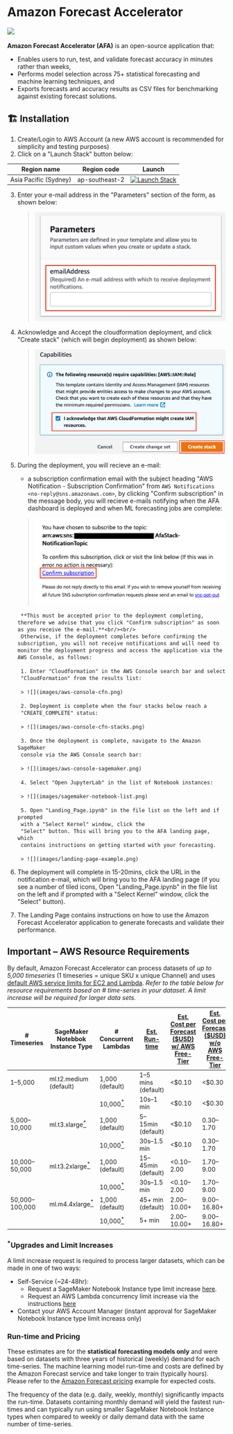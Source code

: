 # Amazon Forecast Accelerator

![](https://img.shields.io/badge/license-MIT--0-green)

**Amazon Forecast Accelerator (AFA)** is an open-source application that:

- Enables users to run, test, and validate forecast accuracy in minutes rather than weeks,
- Performs model selection across 75+ statistical forecasting and machine learning techniques, and
- Exports forecasts and accuracy results as CSV files for benchmarking against existing forecast solutions.

## :building_construction: Installation

1. Create/Login to AWS Account (a new AWS account is recommended for simplicity and testing purposes)
2. Click on a "Launch Stack" button below:

Region name | Region code | Launch
--- | --- | ---
Asia Pacific (Sydney) | ap-southeast-2 | [![Launch Stack](https://cdn.rawgit.com/buildkite/cloudformation-launch-stack-button-svg/master/launch-stack.svg)](https://ap-southeast-2.console.aws.amazon.com/cloudformation/home?region=ap-southeast-2#/stacks/quickcreate?templateUrl=https%3A%2F%2Fsfs-public.s3.ap-southeast-2.amazonaws.com%2Ftemplate.yaml&stackName=AfaBootstrapStack&param_instanceType=ml.t2.medium)

3. Enter your e-mail address in the "Parameters" section of the form, as shown below:

    > ![](images/cfn-email-parameter.png)

5. Acknowledge and Accept the cloudformation deployment, and click "Create stack" (which will begin deployment) as shown below:

    > ![](images/cfn-accept.png)

6. During the deployment, you will recieve an e-mail:
   - a subscription confirmation email with the subject heading "AWS Notification - Subscription Confirmation" from `AWS Notifications <no-reply@sns.amazonaws.com>`, by clicking "Confirm subscription" in the message body, you will recieve e-mails notifying when the AFA dashboard is deployed and when ML forecasting jobs are complete:
   > ![](images/sns-email-confirm.png) 
       
        **This must be accepted prior to the deployment completing, therefore we advise that you click "Confirm subscription" as soon as you receive the e-mail.**<br/><br/>
        Otherwise, if the deployment completes before confirming the subscription, you will not receive notifications and will need to monitor the deployment progress and access the application via the AWS Console, as follows:  
        
        1. Enter "Cloudformation" in the AWS Console search bar and select
        "CloudFormation" from the results list:
        
        > ![](images/aws-console-cfn.png)
        
        2. Deployment is complete when the four stacks below reach a
        "CREATE_COMPLETE" status:
        
        > ![](images/aws-console-cfn-stacks.png) 
        
        3. Once the deployment is complete, navigate to the Amazon SageMaker
        console via the AWS Console search bar:
        
        > ![](images/aws-console-sagemaker.png)
        
        4. Select "Open JupyterLab" in the list of Notebook instances:
        
        > ![](images/sagemaker-notebook-list.png)
        
        5. Open "Landing_Page.ipynb" in the file list on the left and if prompted
        with a "Select Kernel" window, click the
        "Select" button. This will bring you to the AFA landing page, which
        contains instructions on getting started with your forecasting.
        
        > ![](images/landing-page-example.png)
        
7. The deployment will complete in 15-20mins, click the URL in the notification
   e-mail, which will bring you to the AFA landing page (if you see a number of
   tiled icons, Open "Landing_Page.ipynb" in the file list on the left and if prompted
   with a "Select Kernel" window, click the "Select" button).
   
8. The Landing Page contains instructions on how to use the Amazon Forecast
   Accelerator application to generate forecasts and validate their performance.

## Important – AWS Resource Requirements

By default, Amazon Forecast Accelerator can process datasets of *up to 5,000 timeseries*
(1 timeseries = unique SKU x unique Channel) and uses [default AWS service limits for EC2 and Lambda](https://console.aws.amazon.com/servicequotas/).
*Refer to the table below for resource requirements based on # time-series in your dataset. A limit increase
will be required for larger data sets.*

| # Timeseries | SageMaker Notebbok Instance Type | # Concurrent Lambdas| [Est. Run-time](#run-time-and-pricing) | [Est. Cost per Forecast ($USD) w/ AWS Free-Tier](#run-time-and-pricing) | [Est. Cost per Forecast ($USD) w/o AWS Free-Tier](#run-time-and-pricing) |
|---|---|---|---|---|---|
| 1–5,000       | ml.t2.medium (default) | 1,000 (default)        | 1–5 mins (default)  | <$0.10       | <$0.30      |
|               |                        | 10,000[<sup>*</sup>](#upgrades-and-limit-increases)                 | 10s–1 min           | <$0.10       | <$0.30      |
| 5,000–10,000  | ml.t3.xlarge[<sup>*</sup>](#upgrades-and-limit-increases)             | 1,000 (default)        | 5–15min (default)   | <$0.10       | $0.30–$1.70 |
|               |                        | 10,000[<sup>*</sup>](#upgrades-and-limit-increases)                   | 30s–1.5 min         | <$0.10       | $0.30–$1.70 |
| 10,000–50,000 | ml.t3.2xlarge[<sup>*</sup>](#upgrades-and-limit-increases)            | 1,000 (default)        | 15–45min (default)  | <$0.10–$2.00 | $1.70–$9.00 |
|               |                        | 10,000[<sup>*</sup>](#upgrades-and-limit-increases)                   | 30s–1.5 min         | <$0.10–$2.00 | $1.70–$9.00 |
| 50,000–100,000 | ml.m4.4xlarge[<sup>*</sup>](#upgrades-and-limit-increases)           | 1,000 (default)        | 45+ min (default)  | $2.00–$10.00+ | $9.00–$16.80+ |
|                |                       | 10,000[<sup>*</sup>](#upgrades-and-limit-increases)                   | 5+ min             | $2.00–$10.00+ | $9.00–$16.80+ |

### <sup>*</sup>Upgrades and Limit Increases

A limit increase request is required to process larger datasets, which can be made in one of two ways:
- Self-Service (~24-48hr):
  - Request a SageMaker Notebook Instance type limit increase [here](https://aws.amazon.com/premiumsupport/knowledge-center/resourcelimitexceeded-sagemaker/).
  - Request an AWS Lambda concurrency limit increase via the instructions [here](https://docs.aws.amazon.com/servicequotas/latest/userguide/request-quota-increase.html)
- Contact your AWS Account Manager (instant approval for SageMaker Notebook Instance type limit increass only)

### Run-time and Pricing

These estimates are for the **statistical forecasting models only** and were based on datasets with
three years of historical (weekly) demand for each time-series. The machine learning model run-time and costs
are defined by the Amazon Forecast service and take longer to train (typically hours). Please refer to the
[Amazon Forecast pricing](https://aws.amazon.com/forecast/pricing/) example for expected costs.

The frequency of the data (e.g. daily, weekly, monthly) significantly impacts the run-time. Datasets
containing monthly demand will yield the fastest run-times and can typically run using smaller SageMaker Notebook Instance types
when compared to weekly or daily demand data with the same number of time-series.
